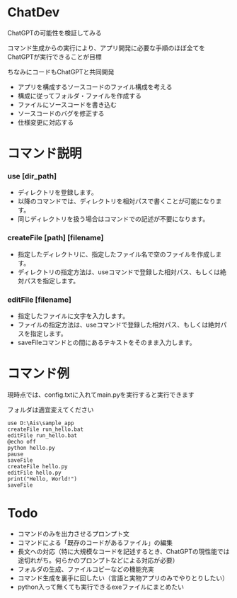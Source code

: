 # ChatDev
ChatGPTの可能性を検証してみる

コマンド生成からの実行により、アプリ開発に必要な手順のほぼ全てをChatGPTが実行できることが目標

ちなみにコードもChatGPTと共同開発


- アプリを構成するソースコードのファイル構成を考える
- 構成に従ってフォルダ・ファイルを作成する
- ファイルにソースコードを書き込む
- ソースコードのバグを修正する
- 仕様変更に対応する


# コマンド説明

### use [dir_path]
- ディレクトリを登録します。
- 以降のコマンドでは、ディレクトリを相対パスで書くことが可能になります。
- 同じディレクトリを扱う場合はコマンドでの記述が不要になります。

### createFile [path] [filename]
- 指定したディレクトリに、指定したファイル名で空のファイルを作成します。
- ディレクトリの指定方法は、useコマンドで登録した相対パス、もしくは絶対パスを指定します。

### editFile [filename]
- 指定したファイルに文字を入力します。
- ファイルの指定方法は、useコマンドで登録した相対パス、もしくは絶対パスを指定します。
- saveFileコマンドとの間にあるテキストをそのまま入力します。

# コマンド例
現時点では、config.txtに入れてmain.pyを実行すると実行できます

フォルダは適宜変えてください
```
use D:\Ais\sample_app
createFile run_hello.bat
editFile run_hello.bat
@echo off
python hello.py
pause
saveFile
createFile hello.py
editFile hello.py
print("Hello, World!")
saveFile
```

# Todo
- コマンドのみを出力させるプロンプト文
- コマンドによる「既存のコードがあるファイル」の編集
- 長文への対応（特に大規模なコードを記述するとき、ChatGPTの現性能では途切れがち。何らかのプロンプトなどによる対応が必要）
- フォルダの生成、ファイルコピーなどの機能充実
- コマンド生成を裏手に回したい（言語と実物アプリのみでやりとりしたい）
- python入って無くても実行できるexeファイルにまとめたい
